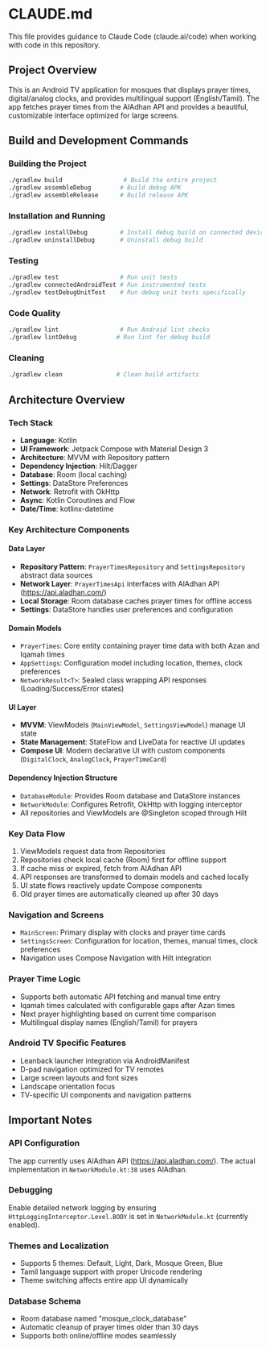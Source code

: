# CLAUDE.md

This file provides guidance to Claude Code (claude.ai/code) when working with code in this repository.

## Project Overview

This is an Android TV application for mosques that displays prayer times, digital/analog clocks, and provides multilingual support (English/Tamil). The app fetches prayer times from the AlAdhan API and provides a beautiful, customizable interface optimized for large screens.

## Build and Development Commands

### Building the Project
```bash
./gradlew build                 # Build the entire project
./gradlew assembleDebug        # Build debug APK
./gradlew assembleRelease      # Build release APK
```

### Installation and Running
```bash
./gradlew installDebug         # Install debug build on connected device/emulator
./gradlew uninstallDebug       # Uninstall debug build
```

### Testing
```bash
./gradlew test                 # Run unit tests
./gradlew connectedAndroidTest # Run instrumented tests
./gradlew testDebugUnitTest    # Run debug unit tests specifically
```

### Code Quality
```bash
./gradlew lint                 # Run Android lint checks
./gradlew lintDebug           # Run lint for debug build
```

### Cleaning
```bash
./gradlew clean               # Clean build artifacts
```

## Architecture Overview

### Tech Stack
- **Language**: Kotlin
- **UI Framework**: Jetpack Compose with Material Design 3
- **Architecture**: MVVM with Repository pattern
- **Dependency Injection**: Hilt/Dagger
- **Database**: Room (local caching)
- **Settings**: DataStore Preferences
- **Network**: Retrofit with OkHttp
- **Async**: Kotlin Coroutines and Flow
- **Date/Time**: kotlinx-datetime

### Key Architecture Components

#### Data Layer
- **Repository Pattern**: `PrayerTimesRepository` and `SettingsRepository` abstract data sources
- **Network Layer**: `PrayerTimesApi` interfaces with AlAdhan API (https://api.aladhan.com/)
- **Local Storage**: Room database caches prayer times for offline access
- **Settings**: DataStore handles user preferences and configuration

#### Domain Models
- `PrayerTimes`: Core entity containing prayer time data with both Azan and Iqamah times
- `AppSettings`: Configuration model including location, themes, clock preferences
- `NetworkResult<T>`: Sealed class wrapping API responses (Loading/Success/Error states)

#### UI Layer
- **MVVM**: ViewModels (`MainViewModel`, `SettingsViewModel`) manage UI state
- **State Management**: StateFlow and LiveData for reactive UI updates
- **Compose UI**: Modern declarative UI with custom components (`DigitalClock`, `AnalogClock`, `PrayerTimeCard`)

#### Dependency Injection Structure
- `DatabaseModule`: Provides Room database and DataStore instances
- `NetworkModule`: Configures Retrofit, OkHttp with logging interceptor
- All repositories and ViewModels are @Singleton scoped through Hilt

### Key Data Flow
1. ViewModels request data from Repositories
2. Repositories check local cache (Room) first for offline support
3. If cache miss or expired, fetch from AlAdhan API
4. API responses are transformed to domain models and cached locally
5. UI state flows reactively update Compose components
6. Old prayer times are automatically cleaned up after 30 days

### Navigation and Screens
- `MainScreen`: Primary display with clocks and prayer time cards
- `SettingsScreen`: Configuration for location, themes, manual times, clock preferences
- Navigation uses Compose Navigation with Hilt integration

### Prayer Time Logic
- Supports both automatic API fetching and manual time entry
- Iqamah times calculated with configurable gaps after Azan times
- Next prayer highlighting based on current time comparison
- Multilingual display names (English/Tamil) for prayers

### Android TV Specific Features
- Leanback launcher integration via AndroidManifest
- D-pad navigation optimized for TV remotes
- Large screen layouts and font sizes
- Landscape orientation focus
- TV-specific UI components and navigation patterns

## Important Notes

### API Configuration
The app currently uses AlAdhan API (https://api.aladhan.com/). The actual implementation in `NetworkModule.kt:38` uses AlAdhan.

### Debugging
Enable detailed network logging by ensuring `HttpLoggingInterceptor.Level.BODY` is set in `NetworkModule.kt` (currently enabled).

### Themes and Localization
- Supports 5 themes: Default, Light, Dark, Mosque Green, Blue
- Tamil language support with proper Unicode rendering
- Theme switching affects entire app UI dynamically

### Database Schema
- Room database named "mosque_clock_database"
- Automatic cleanup of prayer times older than 30 days
- Supports both online/offline modes seamlessly
